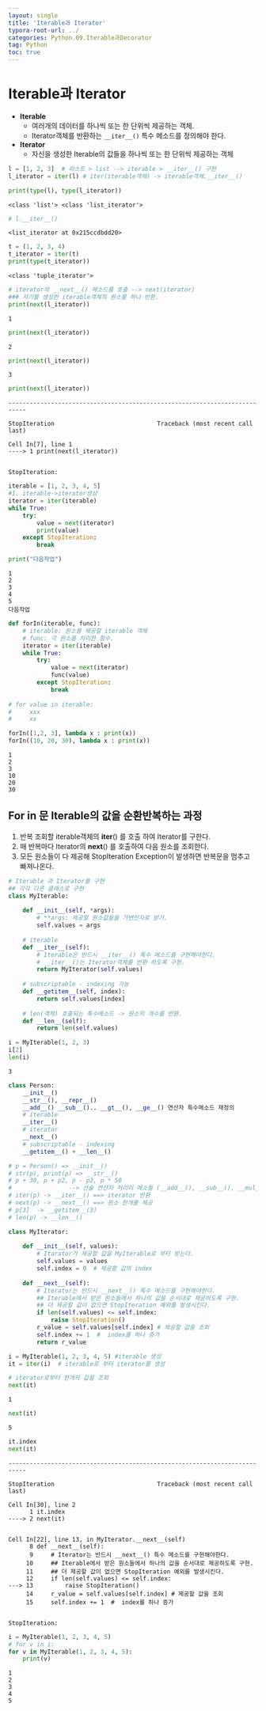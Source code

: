 ```yaml
---
layout: single
title: 'Iterable과 Iterator'
typora-root-url: ../
categories: Python.09.Iterable과Decorator
tag: Python
toc: true
---
```


# Iterable과 Iterator

- **Iterable**
    - 여러개의 데이터를 하나씩 또는 한 단위씩 제공하는 객체.
    - Iterator객체를 반환하는 `__iter__()` 특수 메소드를 정의해야 한다.
- **Iterator**
    - 자신을 생성한 Iterable의 값들을 하나씩 또는 한 단위씩 제공하는 객체


```python
l = [1, 2, 3]  # 리스트 > list --> iterable > __iter__() 구현
l_iterator = iter(l) # iter(iterable객체) -> iterable객체.__iter__()

print(type(l), type(l_iterator))
```

    <class 'list'> <class 'list_iterator'>



```python
# l.__iter__()
```




    <list_iterator at 0x215ccdbdd20>




```python
t = (1, 2, 3, 4)
t_iterator = iter(t)
print(type(t_iterator))
```

    <class 'tuple_iterator'>



```python
# iterator의 __next__() 메소드를 호출 --> next(iterator)
### 자기를 생성한 iterable객체의 원소를 하나 반환.
print(next(l_iterator))
```

    1



```python
print(next(l_iterator))
```

    2



```python
print(next(l_iterator))
```

    3



```python
print(next(l_iterator))
```


    ---------------------------------------------------------------------------
    
    StopIteration                             Traceback (most recent call last)
    
    Cell In[7], line 1
    ----> 1 print(next(l_iterator))


    StopIteration: 



```python
iterable = [1, 2, 3, 4, 5]
#1. iterable->iterator생성
iterator = iter(iterable)
while True:
    try:
        value = next(iterator)
        print(value)
    except StopIteration:
        break

print("다음작업")
```

    1
    2
    3
    4
    5
    다음작업



```python
def forIn(iterable, func): 
    # iterable: 원소를 제공할 iterable 객체
    # func: 각 원소를 처리한 함수.
    iterator = iter(iterable)
    while True:
        try:
            value = next(iterator)
            func(value)
        except StopIteration:
            break
            
# for value in iterable:
#     xxx
#     xx
```


```python
forIn([1,2, 3], lambda x : print(x))
forIn((10, 20, 30), lambda x : print(x))
```

    1
    2
    3
    10
    20
    30

## For in 문 Iterable의 값을 순환반복하는 과정

1. 반복 조회할 iterable객체의 __iter__() 를 호출 하여 Iterator를 구한다.
1. 매 반복마다 Iterator의 __next__() 를 호출하여 다음 원소를 조회한다.
1. 모든 원소들이 다 제공해 StopIteration Exception이 발생하면 반복문을 멈추고 빠져나온다.


```python
# Iterable 과 Iterator를 구현
## 각각 다른 클래스로 구현
class MyIterable:
    
    def __init__(self, *args):
        # **args: 제공할 원소값들을 가변인자로 받기.
        self.values = args
    
    # iterable
    def __iter__(self):
        # Iterable은 반드시 __iter__() 특수 메소드를 구현해야한다.
        # __iter__()는 Iterator객체를 반환 하도록 구현.
        return MyIterator(self.values)
    
    # subscriptable - indexing 가능
    def __getitem__(self, index):
        return self.values[index]
    
    # len(객체) 호출되는 특수메소드 -> 원소의 개수를 반환.
    def __len__(self):
        return len(self.values)
```


```python
i = MyIterable(1, 2, 3)
i[2]
len(i)
```




    3




```python
class Person:
    __init__()
    __str__(), __repr__()
    __add__() __sub__().. __gt__(), __ge__() 연산자 특수메소드 재정의
    # iterable 
    __iter__()
    # iterator
    __next__()
    # subscriptable - indexing
    __getitem__() + __len__()
```


```python
# p = Person() => __init__()
# str(p), print(p) => __str__()
# p + 30, p + p2, p - p2, p * 50  
#                --> 산술 연산자 처리리 메소들 (__add__(), __sub__(), __mul__()
# iter(p) -> __iter__() ==> iterator 반환
# next(p) -> __next__() ==> 원소 한개를 제공
# p[3]  -> __getitem__(3)
# len(p) -> __len__()
```


```python
class MyIterator:
    
    def __init__(self, values):
        # Itarator가 제공할 값을 MyIterable로 부터 받는다.
        self.values = values
        self.index = 0  # 제공할 값의 index
        
    def __next__(self):
        # Iterator는 반드시 __next__() 특수 메소드를 구현해야한다.
        ## Iterable에서 받은 원소들에서 하나의 값을 순서대로 제공하도록 구현.
        ## 더 제공할 값이 없으면 StopIteration 예외를 발생시킨다.
        if len(self.values) <= self.index:
            raise StopIteration()
        r_value = self.values[self.index] # 제공할 값을 조회
        self.index += 1  #  index를 하나 증가
        return r_value
```


```python
i = MyIterable(1, 2, 3, 4, 5) #iterable 생성
it = iter(i)  # iterable로 부터 iterator를 생성
```


```python
# iterator로부터 한개의 값을 조회
next(it)
```




    1




```python
next(it)
```




    5




```python
it.index
next(it)
```


    ---------------------------------------------------------------------------
    
    StopIteration                             Traceback (most recent call last)
    
    Cell In[30], line 2
          1 it.index
    ----> 2 next(it)


    Cell In[22], line 13, in MyIterator.__next__(self)
          8 def __next__(self):
          9     # Iterator는 반드시 __next__() 특수 메소드를 구현해야한다.
         10     ## Iterable에서 받은 원소들에서 하나의 값을 순서대로 제공하도록 구현.
         11     ## 더 제공할 값이 없으면 StopIteration 예외를 발생시킨다.
         12     if len(self.values) <= self.index:
    ---> 13         raise StopIteration()
         14     r_value = self.values[self.index] # 제공할 값을 조회
         15     self.index += 1  #  index를 하나 증가


    StopIteration: 



```python
i = MyIterable(1, 2, 3, 4, 5) 
# for v in i:
for v in MyIterable(1, 2, 3, 4, 5):
    print(v)
```

    1
    2
    3
    4
    5
